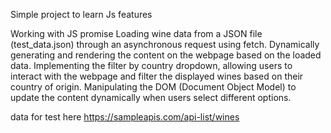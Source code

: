 Simple project to learn Js features

Working with JS promise 
Loading wine data from a JSON file (test_data.json) through an asynchronous request using fetch.
Dynamically generating and rendering the content on the webpage based on the loaded data.
Implementing the filter by country dropdown, allowing users to interact with the webpage and filter the 
displayed wines based on their country of origin.
Manipulating the DOM (Document Object Model) to update the content dynamically when users 
select different options.

data for test here https://sampleapis.com/api-list/wines
